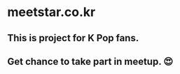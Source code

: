 # meetstar.co.kr
This is project for K Pop fans.
-------------------------------
Get chance to take part in meetup. 😍
-------------------------------------
